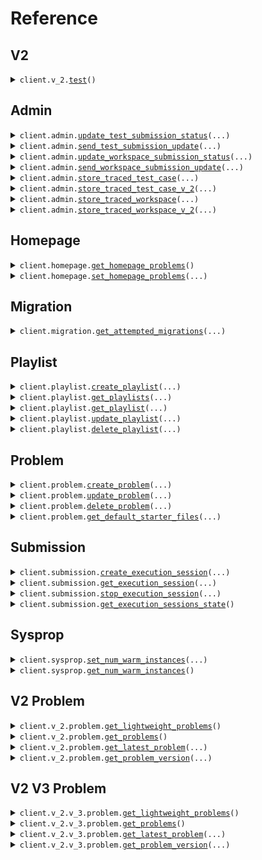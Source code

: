 # Reference
## V2
<details><summary><code>client.v_2.<a href="src/seed/v_2/client.py">test</a>()</code></summary>
<dl>
<dd>

#### 🔌 Usage

<dl>
<dd>

<dl>
<dd>

```python
from seed import SeedTrace

client = SeedTrace(
    x_random_header="YOUR_X_RANDOM_HEADER",
    token="YOUR_TOKEN",
)
client.v_2.test()

```
</dd>
</dl>
</dd>
</dl>

#### ⚙️ Parameters

<dl>
<dd>

<dl>
<dd>

**request_options:** `typing.Optional[RequestOptions]` — Request-specific configuration.
    
</dd>
</dl>
</dd>
</dl>


</dd>
</dl>
</details>

## Admin
<details><summary><code>client.admin.<a href="src/seed/admin/client.py">update_test_submission_status</a>(...)</code></summary>
<dl>
<dd>

#### 🔌 Usage

<dl>
<dd>

<dl>
<dd>

```python
import uuid

from seed import SeedTrace
from seed.submission import TestSubmissionStatus

client = SeedTrace(
    x_random_header="YOUR_X_RANDOM_HEADER",
    token="YOUR_TOKEN",
)
client.admin.update_test_submission_status(
    submission_id=uuid.UUID(
        "d5e9c84f-c2b2-4bf4-b4b0-7ffd7a9ffc32",
    ),
    request=TestSubmissionStatus(),
)

```
</dd>
</dl>
</dd>
</dl>

#### ⚙️ Parameters

<dl>
<dd>

<dl>
<dd>

**submission_id:** `SubmissionId` 
    
</dd>
</dl>

<dl>
<dd>

**request:** `TestSubmissionStatus` 
    
</dd>
</dl>

<dl>
<dd>

**request_options:** `typing.Optional[RequestOptions]` — Request-specific configuration.
    
</dd>
</dl>
</dd>
</dl>


</dd>
</dl>
</details>

<details><summary><code>client.admin.<a href="src/seed/admin/client.py">send_test_submission_update</a>(...)</code></summary>
<dl>
<dd>

#### 🔌 Usage

<dl>
<dd>

<dl>
<dd>

```python
import datetime
import uuid

from seed import SeedTrace
from seed.submission import TestSubmissionUpdateInfo_Running

client = SeedTrace(
    x_random_header="YOUR_X_RANDOM_HEADER",
    token="YOUR_TOKEN",
)
client.admin.send_test_submission_update(
    submission_id=uuid.UUID(
        "d5e9c84f-c2b2-4bf4-b4b0-7ffd7a9ffc32",
    ),
    update_time=datetime.datetime.fromisoformat(
        "2024-01-15 09:30:00+00:00",
    ),
    update_info=TestSubmissionUpdateInfo_Running(value="QUEUEING_SUBMISSION"),
)

```
</dd>
</dl>
</dd>
</dl>

#### ⚙️ Parameters

<dl>
<dd>

<dl>
<dd>

**submission_id:** `SubmissionId` 
    
</dd>
</dl>

<dl>
<dd>

**update_time:** `dt.datetime` 
    
</dd>
</dl>

<dl>
<dd>

**update_info:** `TestSubmissionUpdateInfo` 
    
</dd>
</dl>

<dl>
<dd>

**request_options:** `typing.Optional[RequestOptions]` — Request-specific configuration.
    
</dd>
</dl>
</dd>
</dl>


</dd>
</dl>
</details>

<details><summary><code>client.admin.<a href="src/seed/admin/client.py">update_workspace_submission_status</a>(...)</code></summary>
<dl>
<dd>

#### 🔌 Usage

<dl>
<dd>

<dl>
<dd>

```python
import uuid

from seed import SeedTrace
from seed.submission import WorkspaceSubmissionStatus

client = SeedTrace(
    x_random_header="YOUR_X_RANDOM_HEADER",
    token="YOUR_TOKEN",
)
client.admin.update_workspace_submission_status(
    submission_id=uuid.UUID(
        "d5e9c84f-c2b2-4bf4-b4b0-7ffd7a9ffc32",
    ),
    request=WorkspaceSubmissionStatus(),
)

```
</dd>
</dl>
</dd>
</dl>

#### ⚙️ Parameters

<dl>
<dd>

<dl>
<dd>

**submission_id:** `SubmissionId` 
    
</dd>
</dl>

<dl>
<dd>

**request:** `WorkspaceSubmissionStatus` 
    
</dd>
</dl>

<dl>
<dd>

**request_options:** `typing.Optional[RequestOptions]` — Request-specific configuration.
    
</dd>
</dl>
</dd>
</dl>


</dd>
</dl>
</details>

<details><summary><code>client.admin.<a href="src/seed/admin/client.py">send_workspace_submission_update</a>(...)</code></summary>
<dl>
<dd>

#### 🔌 Usage

<dl>
<dd>

<dl>
<dd>

```python
import datetime
import uuid

from seed import SeedTrace
from seed.submission import WorkspaceSubmissionUpdateInfo_Running

client = SeedTrace(
    x_random_header="YOUR_X_RANDOM_HEADER",
    token="YOUR_TOKEN",
)
client.admin.send_workspace_submission_update(
    submission_id=uuid.UUID(
        "d5e9c84f-c2b2-4bf4-b4b0-7ffd7a9ffc32",
    ),
    update_time=datetime.datetime.fromisoformat(
        "2024-01-15 09:30:00+00:00",
    ),
    update_info=WorkspaceSubmissionUpdateInfo_Running(
        value="QUEUEING_SUBMISSION"
    ),
)

```
</dd>
</dl>
</dd>
</dl>

#### ⚙️ Parameters

<dl>
<dd>

<dl>
<dd>

**submission_id:** `SubmissionId` 
    
</dd>
</dl>

<dl>
<dd>

**update_time:** `dt.datetime` 
    
</dd>
</dl>

<dl>
<dd>

**update_info:** `WorkspaceSubmissionUpdateInfo` 
    
</dd>
</dl>

<dl>
<dd>

**request_options:** `typing.Optional[RequestOptions]` — Request-specific configuration.
    
</dd>
</dl>
</dd>
</dl>


</dd>
</dl>
</details>

<details><summary><code>client.admin.<a href="src/seed/admin/client.py">store_traced_test_case</a>(...)</code></summary>
<dl>
<dd>

#### 🔌 Usage

<dl>
<dd>

<dl>
<dd>

```python
import uuid

from seed import SeedTrace
from seed.commons import VariableValue_IntegerValue
from seed.submission import (
    ActualResult_Value,
    StackInformation,
    TestCaseResult,
    TestCaseResultWithStdout,
    TraceResponse,
)

client = SeedTrace(
    x_random_header="YOUR_X_RANDOM_HEADER",
    token="YOUR_TOKEN",
)
client.admin.store_traced_test_case(
    submission_id=uuid.UUID(
        "d5e9c84f-c2b2-4bf4-b4b0-7ffd7a9ffc32",
    ),
    test_case_id="testCaseId",
    result=TestCaseResultWithStdout(
        result=TestCaseResult(
            expected_result=VariableValue_IntegerValue(value=1),
            actual_result=ActualResult_Value(
                value=VariableValue_IntegerValue(value=1)
            ),
            passed=True,
        ),
        stdout="stdout",
    ),
    trace_responses=[
        TraceResponse(
            submission_id=uuid.UUID(
                "d5e9c84f-c2b2-4bf4-b4b0-7ffd7a9ffc32",
            ),
            line_number=1,
            stack=StackInformation(
                num_stack_frames=1,
            ),
        ),
        TraceResponse(
            submission_id=uuid.UUID(
                "d5e9c84f-c2b2-4bf4-b4b0-7ffd7a9ffc32",
            ),
            line_number=1,
            stack=StackInformation(
                num_stack_frames=1,
            ),
        ),
    ],
)

```
</dd>
</dl>
</dd>
</dl>

#### ⚙️ Parameters

<dl>
<dd>

<dl>
<dd>

**submission_id:** `SubmissionId` 
    
</dd>
</dl>

<dl>
<dd>

**test_case_id:** `str` 
    
</dd>
</dl>

<dl>
<dd>

**result:** `TestCaseResultWithStdout` 
    
</dd>
</dl>

<dl>
<dd>

**trace_responses:** `typing.Sequence[TraceResponse]` 
    
</dd>
</dl>

<dl>
<dd>

**request_options:** `typing.Optional[RequestOptions]` — Request-specific configuration.
    
</dd>
</dl>
</dd>
</dl>


</dd>
</dl>
</details>

<details><summary><code>client.admin.<a href="src/seed/admin/client.py">store_traced_test_case_v_2</a>(...)</code></summary>
<dl>
<dd>

#### 🔌 Usage

<dl>
<dd>

<dl>
<dd>

```python
import uuid

from seed import SeedTrace
from seed.submission import StackInformation, TracedFile, TraceResponseV2

client = SeedTrace(
    x_random_header="YOUR_X_RANDOM_HEADER",
    token="YOUR_TOKEN",
)
client.admin.store_traced_test_case_v_2(
    submission_id=uuid.UUID(
        "d5e9c84f-c2b2-4bf4-b4b0-7ffd7a9ffc32",
    ),
    test_case_id="testCaseId",
    request=[
        TraceResponseV2(
            submission_id=uuid.UUID(
                "d5e9c84f-c2b2-4bf4-b4b0-7ffd7a9ffc32",
            ),
            line_number=1,
            file=TracedFile(
                filename="filename",
                directory="directory",
            ),
            stack=StackInformation(
                num_stack_frames=1,
            ),
        ),
        TraceResponseV2(
            submission_id=uuid.UUID(
                "d5e9c84f-c2b2-4bf4-b4b0-7ffd7a9ffc32",
            ),
            line_number=1,
            file=TracedFile(
                filename="filename",
                directory="directory",
            ),
            stack=StackInformation(
                num_stack_frames=1,
            ),
        ),
    ],
)

```
</dd>
</dl>
</dd>
</dl>

#### ⚙️ Parameters

<dl>
<dd>

<dl>
<dd>

**submission_id:** `SubmissionId` 
    
</dd>
</dl>

<dl>
<dd>

**test_case_id:** `TestCaseId` 
    
</dd>
</dl>

<dl>
<dd>

**request:** `typing.Sequence[TraceResponseV2]` 
    
</dd>
</dl>

<dl>
<dd>

**request_options:** `typing.Optional[RequestOptions]` — Request-specific configuration.
    
</dd>
</dl>
</dd>
</dl>


</dd>
</dl>
</details>

<details><summary><code>client.admin.<a href="src/seed/admin/client.py">store_traced_workspace</a>(...)</code></summary>
<dl>
<dd>

#### 🔌 Usage

<dl>
<dd>

<dl>
<dd>

```python
import uuid

from seed import SeedTrace
from seed.submission import StackInformation, TraceResponse, WorkspaceRunDetails

client = SeedTrace(
    x_random_header="YOUR_X_RANDOM_HEADER",
    token="YOUR_TOKEN",
)
client.admin.store_traced_workspace(
    submission_id=uuid.UUID(
        "d5e9c84f-c2b2-4bf4-b4b0-7ffd7a9ffc32",
    ),
    workspace_run_details=WorkspaceRunDetails(
        stdout="stdout",
    ),
    trace_responses=[
        TraceResponse(
            submission_id=uuid.UUID(
                "d5e9c84f-c2b2-4bf4-b4b0-7ffd7a9ffc32",
            ),
            line_number=1,
            stack=StackInformation(
                num_stack_frames=1,
            ),
        ),
        TraceResponse(
            submission_id=uuid.UUID(
                "d5e9c84f-c2b2-4bf4-b4b0-7ffd7a9ffc32",
            ),
            line_number=1,
            stack=StackInformation(
                num_stack_frames=1,
            ),
        ),
    ],
)

```
</dd>
</dl>
</dd>
</dl>

#### ⚙️ Parameters

<dl>
<dd>

<dl>
<dd>

**submission_id:** `SubmissionId` 
    
</dd>
</dl>

<dl>
<dd>

**workspace_run_details:** `WorkspaceRunDetails` 
    
</dd>
</dl>

<dl>
<dd>

**trace_responses:** `typing.Sequence[TraceResponse]` 
    
</dd>
</dl>

<dl>
<dd>

**request_options:** `typing.Optional[RequestOptions]` — Request-specific configuration.
    
</dd>
</dl>
</dd>
</dl>


</dd>
</dl>
</details>

<details><summary><code>client.admin.<a href="src/seed/admin/client.py">store_traced_workspace_v_2</a>(...)</code></summary>
<dl>
<dd>

#### 🔌 Usage

<dl>
<dd>

<dl>
<dd>

```python
import uuid

from seed import SeedTrace
from seed.submission import StackInformation, TracedFile, TraceResponseV2

client = SeedTrace(
    x_random_header="YOUR_X_RANDOM_HEADER",
    token="YOUR_TOKEN",
)
client.admin.store_traced_workspace_v_2(
    submission_id=uuid.UUID(
        "d5e9c84f-c2b2-4bf4-b4b0-7ffd7a9ffc32",
    ),
    request=[
        TraceResponseV2(
            submission_id=uuid.UUID(
                "d5e9c84f-c2b2-4bf4-b4b0-7ffd7a9ffc32",
            ),
            line_number=1,
            file=TracedFile(
                filename="filename",
                directory="directory",
            ),
            stack=StackInformation(
                num_stack_frames=1,
            ),
        ),
        TraceResponseV2(
            submission_id=uuid.UUID(
                "d5e9c84f-c2b2-4bf4-b4b0-7ffd7a9ffc32",
            ),
            line_number=1,
            file=TracedFile(
                filename="filename",
                directory="directory",
            ),
            stack=StackInformation(
                num_stack_frames=1,
            ),
        ),
    ],
)

```
</dd>
</dl>
</dd>
</dl>

#### ⚙️ Parameters

<dl>
<dd>

<dl>
<dd>

**submission_id:** `SubmissionId` 
    
</dd>
</dl>

<dl>
<dd>

**request:** `typing.Sequence[TraceResponseV2]` 
    
</dd>
</dl>

<dl>
<dd>

**request_options:** `typing.Optional[RequestOptions]` — Request-specific configuration.
    
</dd>
</dl>
</dd>
</dl>


</dd>
</dl>
</details>

## Homepage
<details><summary><code>client.homepage.<a href="src/seed/homepage/client.py">get_homepage_problems</a>()</code></summary>
<dl>
<dd>

#### 🔌 Usage

<dl>
<dd>

<dl>
<dd>

```python
from seed import SeedTrace

client = SeedTrace(
    x_random_header="YOUR_X_RANDOM_HEADER",
    token="YOUR_TOKEN",
)
client.homepage.get_homepage_problems()

```
</dd>
</dl>
</dd>
</dl>

#### ⚙️ Parameters

<dl>
<dd>

<dl>
<dd>

**request_options:** `typing.Optional[RequestOptions]` — Request-specific configuration.
    
</dd>
</dl>
</dd>
</dl>


</dd>
</dl>
</details>

<details><summary><code>client.homepage.<a href="src/seed/homepage/client.py">set_homepage_problems</a>(...)</code></summary>
<dl>
<dd>

#### 🔌 Usage

<dl>
<dd>

<dl>
<dd>

```python
from seed import SeedTrace

client = SeedTrace(
    x_random_header="YOUR_X_RANDOM_HEADER",
    token="YOUR_TOKEN",
)
client.homepage.set_homepage_problems(
    request=["string", "string"],
)

```
</dd>
</dl>
</dd>
</dl>

#### ⚙️ Parameters

<dl>
<dd>

<dl>
<dd>

**request:** `typing.Sequence[ProblemId]` 
    
</dd>
</dl>

<dl>
<dd>

**request_options:** `typing.Optional[RequestOptions]` — Request-specific configuration.
    
</dd>
</dl>
</dd>
</dl>


</dd>
</dl>
</details>

## Migration
<details><summary><code>client.migration.<a href="src/seed/migration/client.py">get_attempted_migrations</a>(...)</code></summary>
<dl>
<dd>

#### 🔌 Usage

<dl>
<dd>

<dl>
<dd>

```python
from seed import SeedTrace

client = SeedTrace(
    x_random_header="YOUR_X_RANDOM_HEADER",
    token="YOUR_TOKEN",
)
client.migration.get_attempted_migrations(
    admin_key_header="admin-key-header",
)

```
</dd>
</dl>
</dd>
</dl>

#### ⚙️ Parameters

<dl>
<dd>

<dl>
<dd>

**admin_key_header:** `str` 
    
</dd>
</dl>

<dl>
<dd>

**request_options:** `typing.Optional[RequestOptions]` — Request-specific configuration.
    
</dd>
</dl>
</dd>
</dl>


</dd>
</dl>
</details>

## Playlist
<details><summary><code>client.playlist.<a href="src/seed/playlist/client.py">create_playlist</a>(...)</code></summary>
<dl>
<dd>

#### 📝 Description

<dl>
<dd>

<dl>
<dd>

Create a new playlist
</dd>
</dl>
</dd>
</dl>

#### 🔌 Usage

<dl>
<dd>

<dl>
<dd>

```python
import datetime

from seed import SeedTrace

client = SeedTrace(
    x_random_header="YOUR_X_RANDOM_HEADER",
    token="YOUR_TOKEN",
)
client.playlist.create_playlist(
    service_param=1,
    datetime=datetime.datetime.fromisoformat(
        "2024-01-15 09:30:00+00:00",
    ),
    name="name",
    problems=["problems", "problems"],
)

```
</dd>
</dl>
</dd>
</dl>

#### ⚙️ Parameters

<dl>
<dd>

<dl>
<dd>

**service_param:** `int` 
    
</dd>
</dl>

<dl>
<dd>

**datetime:** `dt.datetime` 
    
</dd>
</dl>

<dl>
<dd>

**name:** `str` 
    
</dd>
</dl>

<dl>
<dd>

**problems:** `typing.Sequence[ProblemId]` 
    
</dd>
</dl>

<dl>
<dd>

**optional_datetime:** `typing.Optional[dt.datetime]` 
    
</dd>
</dl>

<dl>
<dd>

**request_options:** `typing.Optional[RequestOptions]` — Request-specific configuration.
    
</dd>
</dl>
</dd>
</dl>


</dd>
</dl>
</details>

<details><summary><code>client.playlist.<a href="src/seed/playlist/client.py">get_playlists</a>(...)</code></summary>
<dl>
<dd>

#### 📝 Description

<dl>
<dd>

<dl>
<dd>

Returns the user's playlists
</dd>
</dl>
</dd>
</dl>

#### 🔌 Usage

<dl>
<dd>

<dl>
<dd>

```python
from seed import SeedTrace

client = SeedTrace(
    x_random_header="YOUR_X_RANDOM_HEADER",
    token="YOUR_TOKEN",
)
client.playlist.get_playlists(
    service_param=1,
    other_field="otherField",
    multi_line_docs="multiLineDocs",
    multiple_field="multipleField",
)

```
</dd>
</dl>
</dd>
</dl>

#### ⚙️ Parameters

<dl>
<dd>

<dl>
<dd>

**service_param:** `int` 
    
</dd>
</dl>

<dl>
<dd>

**other_field:** `str` — i'm another field
    
</dd>
</dl>

<dl>
<dd>

**multi_line_docs:** `str` 

I'm a multiline
description
    
</dd>
</dl>

<dl>
<dd>

**multiple_field:** `typing.Union[str, typing.Sequence[str]]` 
    
</dd>
</dl>

<dl>
<dd>

**limit:** `typing.Optional[int]` 
    
</dd>
</dl>

<dl>
<dd>

**optional_multiple_field:** `typing.Optional[typing.Union[str, typing.Sequence[str]]]` 
    
</dd>
</dl>

<dl>
<dd>

**request_options:** `typing.Optional[RequestOptions]` — Request-specific configuration.
    
</dd>
</dl>
</dd>
</dl>


</dd>
</dl>
</details>

<details><summary><code>client.playlist.<a href="src/seed/playlist/client.py">get_playlist</a>(...)</code></summary>
<dl>
<dd>

#### 📝 Description

<dl>
<dd>

<dl>
<dd>

Returns a playlist
</dd>
</dl>
</dd>
</dl>

#### 🔌 Usage

<dl>
<dd>

<dl>
<dd>

```python
from seed import SeedTrace

client = SeedTrace(
    x_random_header="YOUR_X_RANDOM_HEADER",
    token="YOUR_TOKEN",
)
client.playlist.get_playlist(
    service_param=1,
    playlist_id="playlistId",
)

```
</dd>
</dl>
</dd>
</dl>

#### ⚙️ Parameters

<dl>
<dd>

<dl>
<dd>

**service_param:** `int` 
    
</dd>
</dl>

<dl>
<dd>

**playlist_id:** `PlaylistId` 
    
</dd>
</dl>

<dl>
<dd>

**request_options:** `typing.Optional[RequestOptions]` — Request-specific configuration.
    
</dd>
</dl>
</dd>
</dl>


</dd>
</dl>
</details>

<details><summary><code>client.playlist.<a href="src/seed/playlist/client.py">update_playlist</a>(...)</code></summary>
<dl>
<dd>

#### 📝 Description

<dl>
<dd>

<dl>
<dd>

Updates a playlist
</dd>
</dl>
</dd>
</dl>

#### 🔌 Usage

<dl>
<dd>

<dl>
<dd>

```python
from seed import SeedTrace

client = SeedTrace(
    x_random_header="YOUR_X_RANDOM_HEADER",
    token="YOUR_TOKEN",
)
client.playlist.update_playlist(
    service_param=1,
    playlist_id="playlistId",
)

```
</dd>
</dl>
</dd>
</dl>

#### ⚙️ Parameters

<dl>
<dd>

<dl>
<dd>

**service_param:** `int` 
    
</dd>
</dl>

<dl>
<dd>

**playlist_id:** `PlaylistId` 
    
</dd>
</dl>

<dl>
<dd>

**request:** `typing.Optional[UpdatePlaylistRequest]` 
    
</dd>
</dl>

<dl>
<dd>

**request_options:** `typing.Optional[RequestOptions]` — Request-specific configuration.
    
</dd>
</dl>
</dd>
</dl>


</dd>
</dl>
</details>

<details><summary><code>client.playlist.<a href="src/seed/playlist/client.py">delete_playlist</a>(...)</code></summary>
<dl>
<dd>

#### 📝 Description

<dl>
<dd>

<dl>
<dd>

Deletes a playlist
</dd>
</dl>
</dd>
</dl>

#### 🔌 Usage

<dl>
<dd>

<dl>
<dd>

```python
from seed import SeedTrace

client = SeedTrace(
    x_random_header="YOUR_X_RANDOM_HEADER",
    token="YOUR_TOKEN",
)
client.playlist.delete_playlist(
    service_param=1,
    playlist_id="playlist_id",
)

```
</dd>
</dl>
</dd>
</dl>

#### ⚙️ Parameters

<dl>
<dd>

<dl>
<dd>

**service_param:** `int` 
    
</dd>
</dl>

<dl>
<dd>

**playlist_id:** `PlaylistId` 
    
</dd>
</dl>

<dl>
<dd>

**request_options:** `typing.Optional[RequestOptions]` — Request-specific configuration.
    
</dd>
</dl>
</dd>
</dl>


</dd>
</dl>
</details>

## Problem
<details><summary><code>client.problem.<a href="src/seed/problem/client.py">create_problem</a>(...)</code></summary>
<dl>
<dd>

#### 📝 Description

<dl>
<dd>

<dl>
<dd>

Creates a problem
</dd>
</dl>
</dd>
</dl>

#### 🔌 Usage

<dl>
<dd>

<dl>
<dd>

```python
from seed import SeedTrace
from seed.commons import (
    FileInfo,
    TestCase,
    TestCaseWithExpectedResult,
    VariableType,
    VariableValue_IntegerValue,
)
from seed.problem import (
    ProblemDescription,
    ProblemDescriptionBoard_Html,
    ProblemFiles,
    VariableTypeAndName,
)

client = SeedTrace(
    x_random_header="YOUR_X_RANDOM_HEADER",
    token="YOUR_TOKEN",
)
client.problem.create_problem(
    problem_name="problemName",
    problem_description=ProblemDescription(
        boards=[
            ProblemDescriptionBoard_Html(value="boards"),
            ProblemDescriptionBoard_Html(value="boards"),
        ],
    ),
    files={
        "JAVA": ProblemFiles(
            solution_file=FileInfo(
                filename="filename",
                contents="contents",
            ),
            read_only_files=[
                FileInfo(
                    filename="filename",
                    contents="contents",
                ),
                FileInfo(
                    filename="filename",
                    contents="contents",
                ),
            ],
        )
    },
    input_params=[
        VariableTypeAndName(
            variable_type=VariableType(),
            name="name",
        ),
        VariableTypeAndName(
            variable_type=VariableType(),
            name="name",
        ),
    ],
    output_type=VariableType(),
    testcases=[
        TestCaseWithExpectedResult(
            test_case=TestCase(
                id="id",
                params=[
                    VariableValue_IntegerValue(value=1),
                    VariableValue_IntegerValue(value=1),
                ],
            ),
            expected_result=VariableValue_IntegerValue(value=1),
        ),
        TestCaseWithExpectedResult(
            test_case=TestCase(
                id="id",
                params=[
                    VariableValue_IntegerValue(value=1),
                    VariableValue_IntegerValue(value=1),
                ],
            ),
            expected_result=VariableValue_IntegerValue(value=1),
        ),
    ],
    method_name="methodName",
)

```
</dd>
</dl>
</dd>
</dl>

#### ⚙️ Parameters

<dl>
<dd>

<dl>
<dd>

**problem_name:** `str` 
    
</dd>
</dl>

<dl>
<dd>

**problem_description:** `ProblemDescription` 
    
</dd>
</dl>

<dl>
<dd>

**files:** `typing.Dict[Language, ProblemFiles]` 
    
</dd>
</dl>

<dl>
<dd>

**input_params:** `typing.Sequence[VariableTypeAndName]` 
    
</dd>
</dl>

<dl>
<dd>

**output_type:** `VariableType` 
    
</dd>
</dl>

<dl>
<dd>

**testcases:** `typing.Sequence[TestCaseWithExpectedResult]` 
    
</dd>
</dl>

<dl>
<dd>

**method_name:** `str` 
    
</dd>
</dl>

<dl>
<dd>

**request_options:** `typing.Optional[RequestOptions]` — Request-specific configuration.
    
</dd>
</dl>
</dd>
</dl>


</dd>
</dl>
</details>

<details><summary><code>client.problem.<a href="src/seed/problem/client.py">update_problem</a>(...)</code></summary>
<dl>
<dd>

#### 📝 Description

<dl>
<dd>

<dl>
<dd>

Updates a problem
</dd>
</dl>
</dd>
</dl>

#### 🔌 Usage

<dl>
<dd>

<dl>
<dd>

```python
from seed import SeedTrace
from seed.commons import (
    FileInfo,
    TestCase,
    TestCaseWithExpectedResult,
    VariableType,
    VariableValue_IntegerValue,
)
from seed.problem import (
    ProblemDescription,
    ProblemDescriptionBoard_Html,
    ProblemFiles,
    VariableTypeAndName,
)

client = SeedTrace(
    x_random_header="YOUR_X_RANDOM_HEADER",
    token="YOUR_TOKEN",
)
client.problem.update_problem(
    problem_id="problemId",
    problem_name="problemName",
    problem_description=ProblemDescription(
        boards=[
            ProblemDescriptionBoard_Html(value="boards"),
            ProblemDescriptionBoard_Html(value="boards"),
        ],
    ),
    files={
        "JAVA": ProblemFiles(
            solution_file=FileInfo(
                filename="filename",
                contents="contents",
            ),
            read_only_files=[
                FileInfo(
                    filename="filename",
                    contents="contents",
                ),
                FileInfo(
                    filename="filename",
                    contents="contents",
                ),
            ],
        )
    },
    input_params=[
        VariableTypeAndName(
            variable_type=VariableType(),
            name="name",
        ),
        VariableTypeAndName(
            variable_type=VariableType(),
            name="name",
        ),
    ],
    output_type=VariableType(),
    testcases=[
        TestCaseWithExpectedResult(
            test_case=TestCase(
                id="id",
                params=[
                    VariableValue_IntegerValue(value=1),
                    VariableValue_IntegerValue(value=1),
                ],
            ),
            expected_result=VariableValue_IntegerValue(value=1),
        ),
        TestCaseWithExpectedResult(
            test_case=TestCase(
                id="id",
                params=[
                    VariableValue_IntegerValue(value=1),
                    VariableValue_IntegerValue(value=1),
                ],
            ),
            expected_result=VariableValue_IntegerValue(value=1),
        ),
    ],
    method_name="methodName",
)

```
</dd>
</dl>
</dd>
</dl>

#### ⚙️ Parameters

<dl>
<dd>

<dl>
<dd>

**problem_id:** `ProblemId` 
    
</dd>
</dl>

<dl>
<dd>

**problem_name:** `str` 
    
</dd>
</dl>

<dl>
<dd>

**problem_description:** `ProblemDescription` 
    
</dd>
</dl>

<dl>
<dd>

**files:** `typing.Dict[Language, ProblemFiles]` 
    
</dd>
</dl>

<dl>
<dd>

**input_params:** `typing.Sequence[VariableTypeAndName]` 
    
</dd>
</dl>

<dl>
<dd>

**output_type:** `VariableType` 
    
</dd>
</dl>

<dl>
<dd>

**testcases:** `typing.Sequence[TestCaseWithExpectedResult]` 
    
</dd>
</dl>

<dl>
<dd>

**method_name:** `str` 
    
</dd>
</dl>

<dl>
<dd>

**request_options:** `typing.Optional[RequestOptions]` — Request-specific configuration.
    
</dd>
</dl>
</dd>
</dl>


</dd>
</dl>
</details>

<details><summary><code>client.problem.<a href="src/seed/problem/client.py">delete_problem</a>(...)</code></summary>
<dl>
<dd>

#### 📝 Description

<dl>
<dd>

<dl>
<dd>

Soft deletes a problem
</dd>
</dl>
</dd>
</dl>

#### 🔌 Usage

<dl>
<dd>

<dl>
<dd>

```python
from seed import SeedTrace

client = SeedTrace(
    x_random_header="YOUR_X_RANDOM_HEADER",
    token="YOUR_TOKEN",
)
client.problem.delete_problem(
    problem_id="problemId",
)

```
</dd>
</dl>
</dd>
</dl>

#### ⚙️ Parameters

<dl>
<dd>

<dl>
<dd>

**problem_id:** `ProblemId` 
    
</dd>
</dl>

<dl>
<dd>

**request_options:** `typing.Optional[RequestOptions]` — Request-specific configuration.
    
</dd>
</dl>
</dd>
</dl>


</dd>
</dl>
</details>

<details><summary><code>client.problem.<a href="src/seed/problem/client.py">get_default_starter_files</a>(...)</code></summary>
<dl>
<dd>

#### 📝 Description

<dl>
<dd>

<dl>
<dd>

Returns default starter files for problem
</dd>
</dl>
</dd>
</dl>

#### 🔌 Usage

<dl>
<dd>

<dl>
<dd>

```python
from seed import SeedTrace
from seed.commons import VariableType
from seed.problem import VariableTypeAndName

client = SeedTrace(
    x_random_header="YOUR_X_RANDOM_HEADER",
    token="YOUR_TOKEN",
)
client.problem.get_default_starter_files(
    input_params=[
        VariableTypeAndName(
            variable_type=VariableType(),
            name="name",
        ),
        VariableTypeAndName(
            variable_type=VariableType(),
            name="name",
        ),
    ],
    output_type=VariableType(),
    method_name="methodName",
)

```
</dd>
</dl>
</dd>
</dl>

#### ⚙️ Parameters

<dl>
<dd>

<dl>
<dd>

**input_params:** `typing.Sequence[VariableTypeAndName]` 
    
</dd>
</dl>

<dl>
<dd>

**output_type:** `VariableType` 
    
</dd>
</dl>

<dl>
<dd>

**method_name:** `str` 

The name of the `method` that the student has to complete.
The method name cannot include the following characters:
  - Greater Than `>`
  - Less Than `<``
  - Equals `=`
  - Period `.`

    
</dd>
</dl>

<dl>
<dd>

**request_options:** `typing.Optional[RequestOptions]` — Request-specific configuration.
    
</dd>
</dl>
</dd>
</dl>


</dd>
</dl>
</details>

## Submission
<details><summary><code>client.submission.<a href="src/seed/submission/client.py">create_execution_session</a>(...)</code></summary>
<dl>
<dd>

#### 📝 Description

<dl>
<dd>

<dl>
<dd>

Returns sessionId and execution server URL for session. Spins up server.
</dd>
</dl>
</dd>
</dl>

#### 🔌 Usage

<dl>
<dd>

<dl>
<dd>

```python
from seed import SeedTrace

client = SeedTrace(
    x_random_header="YOUR_X_RANDOM_HEADER",
    token="YOUR_TOKEN",
)
client.submission.create_execution_session(
    language="JAVA",
)

```
</dd>
</dl>
</dd>
</dl>

#### ⚙️ Parameters

<dl>
<dd>

<dl>
<dd>

**language:** `Language` 
    
</dd>
</dl>

<dl>
<dd>

**request_options:** `typing.Optional[RequestOptions]` — Request-specific configuration.
    
</dd>
</dl>
</dd>
</dl>


</dd>
</dl>
</details>

<details><summary><code>client.submission.<a href="src/seed/submission/client.py">get_execution_session</a>(...)</code></summary>
<dl>
<dd>

#### 📝 Description

<dl>
<dd>

<dl>
<dd>

Returns execution server URL for session. Returns empty if session isn't registered.
</dd>
</dl>
</dd>
</dl>

#### 🔌 Usage

<dl>
<dd>

<dl>
<dd>

```python
from seed import SeedTrace

client = SeedTrace(
    x_random_header="YOUR_X_RANDOM_HEADER",
    token="YOUR_TOKEN",
)
client.submission.get_execution_session(
    session_id="sessionId",
)

```
</dd>
</dl>
</dd>
</dl>

#### ⚙️ Parameters

<dl>
<dd>

<dl>
<dd>

**session_id:** `str` 
    
</dd>
</dl>

<dl>
<dd>

**request_options:** `typing.Optional[RequestOptions]` — Request-specific configuration.
    
</dd>
</dl>
</dd>
</dl>


</dd>
</dl>
</details>

<details><summary><code>client.submission.<a href="src/seed/submission/client.py">stop_execution_session</a>(...)</code></summary>
<dl>
<dd>

#### 📝 Description

<dl>
<dd>

<dl>
<dd>

Stops execution session.
</dd>
</dl>
</dd>
</dl>

#### 🔌 Usage

<dl>
<dd>

<dl>
<dd>

```python
from seed import SeedTrace

client = SeedTrace(
    x_random_header="YOUR_X_RANDOM_HEADER",
    token="YOUR_TOKEN",
)
client.submission.stop_execution_session(
    session_id="sessionId",
)

```
</dd>
</dl>
</dd>
</dl>

#### ⚙️ Parameters

<dl>
<dd>

<dl>
<dd>

**session_id:** `str` 
    
</dd>
</dl>

<dl>
<dd>

**request_options:** `typing.Optional[RequestOptions]` — Request-specific configuration.
    
</dd>
</dl>
</dd>
</dl>


</dd>
</dl>
</details>

<details><summary><code>client.submission.<a href="src/seed/submission/client.py">get_execution_sessions_state</a>()</code></summary>
<dl>
<dd>

#### 🔌 Usage

<dl>
<dd>

<dl>
<dd>

```python
from seed import SeedTrace

client = SeedTrace(
    x_random_header="YOUR_X_RANDOM_HEADER",
    token="YOUR_TOKEN",
)
client.submission.get_execution_sessions_state()

```
</dd>
</dl>
</dd>
</dl>

#### ⚙️ Parameters

<dl>
<dd>

<dl>
<dd>

**request_options:** `typing.Optional[RequestOptions]` — Request-specific configuration.
    
</dd>
</dl>
</dd>
</dl>


</dd>
</dl>
</details>

## Sysprop
<details><summary><code>client.sysprop.<a href="src/seed/sysprop/client.py">set_num_warm_instances</a>(...)</code></summary>
<dl>
<dd>

#### 🔌 Usage

<dl>
<dd>

<dl>
<dd>

```python
from seed import SeedTrace

client = SeedTrace(
    x_random_header="YOUR_X_RANDOM_HEADER",
    token="YOUR_TOKEN",
)
client.sysprop.set_num_warm_instances(
    language="JAVA",
    num_warm_instances=1,
)

```
</dd>
</dl>
</dd>
</dl>

#### ⚙️ Parameters

<dl>
<dd>

<dl>
<dd>

**language:** `Language` 
    
</dd>
</dl>

<dl>
<dd>

**num_warm_instances:** `int` 
    
</dd>
</dl>

<dl>
<dd>

**request_options:** `typing.Optional[RequestOptions]` — Request-specific configuration.
    
</dd>
</dl>
</dd>
</dl>


</dd>
</dl>
</details>

<details><summary><code>client.sysprop.<a href="src/seed/sysprop/client.py">get_num_warm_instances</a>()</code></summary>
<dl>
<dd>

#### 🔌 Usage

<dl>
<dd>

<dl>
<dd>

```python
from seed import SeedTrace

client = SeedTrace(
    x_random_header="YOUR_X_RANDOM_HEADER",
    token="YOUR_TOKEN",
)
client.sysprop.get_num_warm_instances()

```
</dd>
</dl>
</dd>
</dl>

#### ⚙️ Parameters

<dl>
<dd>

<dl>
<dd>

**request_options:** `typing.Optional[RequestOptions]` — Request-specific configuration.
    
</dd>
</dl>
</dd>
</dl>


</dd>
</dl>
</details>

## V2 Problem
<details><summary><code>client.v_2.problem.<a href="src/seed/v_2/problem/client.py">get_lightweight_problems</a>()</code></summary>
<dl>
<dd>

#### 📝 Description

<dl>
<dd>

<dl>
<dd>

Returns lightweight versions of all problems
</dd>
</dl>
</dd>
</dl>

#### 🔌 Usage

<dl>
<dd>

<dl>
<dd>

```python
from seed import SeedTrace

client = SeedTrace(
    x_random_header="YOUR_X_RANDOM_HEADER",
    token="YOUR_TOKEN",
)
client.v_2.problem.get_lightweight_problems()

```
</dd>
</dl>
</dd>
</dl>

#### ⚙️ Parameters

<dl>
<dd>

<dl>
<dd>

**request_options:** `typing.Optional[RequestOptions]` — Request-specific configuration.
    
</dd>
</dl>
</dd>
</dl>


</dd>
</dl>
</details>

<details><summary><code>client.v_2.problem.<a href="src/seed/v_2/problem/client.py">get_problems</a>()</code></summary>
<dl>
<dd>

#### 📝 Description

<dl>
<dd>

<dl>
<dd>

Returns latest versions of all problems
</dd>
</dl>
</dd>
</dl>

#### 🔌 Usage

<dl>
<dd>

<dl>
<dd>

```python
from seed import SeedTrace

client = SeedTrace(
    x_random_header="YOUR_X_RANDOM_HEADER",
    token="YOUR_TOKEN",
)
client.v_2.problem.get_problems()

```
</dd>
</dl>
</dd>
</dl>

#### ⚙️ Parameters

<dl>
<dd>

<dl>
<dd>

**request_options:** `typing.Optional[RequestOptions]` — Request-specific configuration.
    
</dd>
</dl>
</dd>
</dl>


</dd>
</dl>
</details>

<details><summary><code>client.v_2.problem.<a href="src/seed/v_2/problem/client.py">get_latest_problem</a>(...)</code></summary>
<dl>
<dd>

#### 📝 Description

<dl>
<dd>

<dl>
<dd>

Returns latest version of a problem
</dd>
</dl>
</dd>
</dl>

#### 🔌 Usage

<dl>
<dd>

<dl>
<dd>

```python
from seed import SeedTrace

client = SeedTrace(
    x_random_header="YOUR_X_RANDOM_HEADER",
    token="YOUR_TOKEN",
)
client.v_2.problem.get_latest_problem(
    problem_id="problemId",
)

```
</dd>
</dl>
</dd>
</dl>

#### ⚙️ Parameters

<dl>
<dd>

<dl>
<dd>

**problem_id:** `ProblemId` 
    
</dd>
</dl>

<dl>
<dd>

**request_options:** `typing.Optional[RequestOptions]` — Request-specific configuration.
    
</dd>
</dl>
</dd>
</dl>


</dd>
</dl>
</details>

<details><summary><code>client.v_2.problem.<a href="src/seed/v_2/problem/client.py">get_problem_version</a>(...)</code></summary>
<dl>
<dd>

#### 📝 Description

<dl>
<dd>

<dl>
<dd>

Returns requested version of a problem
</dd>
</dl>
</dd>
</dl>

#### 🔌 Usage

<dl>
<dd>

<dl>
<dd>

```python
from seed import SeedTrace

client = SeedTrace(
    x_random_header="YOUR_X_RANDOM_HEADER",
    token="YOUR_TOKEN",
)
client.v_2.problem.get_problem_version(
    problem_id="problemId",
    problem_version=1,
)

```
</dd>
</dl>
</dd>
</dl>

#### ⚙️ Parameters

<dl>
<dd>

<dl>
<dd>

**problem_id:** `ProblemId` 
    
</dd>
</dl>

<dl>
<dd>

**problem_version:** `int` 
    
</dd>
</dl>

<dl>
<dd>

**request_options:** `typing.Optional[RequestOptions]` — Request-specific configuration.
    
</dd>
</dl>
</dd>
</dl>


</dd>
</dl>
</details>

## V2 V3 Problem
<details><summary><code>client.v_2.v_3.problem.<a href="src/seed/v_2/v_3/problem/client.py">get_lightweight_problems</a>()</code></summary>
<dl>
<dd>

#### 📝 Description

<dl>
<dd>

<dl>
<dd>

Returns lightweight versions of all problems
</dd>
</dl>
</dd>
</dl>

#### 🔌 Usage

<dl>
<dd>

<dl>
<dd>

```python
from seed import SeedTrace

client = SeedTrace(
    x_random_header="YOUR_X_RANDOM_HEADER",
    token="YOUR_TOKEN",
)
client.v_2.v_3.problem.get_lightweight_problems()

```
</dd>
</dl>
</dd>
</dl>

#### ⚙️ Parameters

<dl>
<dd>

<dl>
<dd>

**request_options:** `typing.Optional[RequestOptions]` — Request-specific configuration.
    
</dd>
</dl>
</dd>
</dl>


</dd>
</dl>
</details>

<details><summary><code>client.v_2.v_3.problem.<a href="src/seed/v_2/v_3/problem/client.py">get_problems</a>()</code></summary>
<dl>
<dd>

#### 📝 Description

<dl>
<dd>

<dl>
<dd>

Returns latest versions of all problems
</dd>
</dl>
</dd>
</dl>

#### 🔌 Usage

<dl>
<dd>

<dl>
<dd>

```python
from seed import SeedTrace

client = SeedTrace(
    x_random_header="YOUR_X_RANDOM_HEADER",
    token="YOUR_TOKEN",
)
client.v_2.v_3.problem.get_problems()

```
</dd>
</dl>
</dd>
</dl>

#### ⚙️ Parameters

<dl>
<dd>

<dl>
<dd>

**request_options:** `typing.Optional[RequestOptions]` — Request-specific configuration.
    
</dd>
</dl>
</dd>
</dl>


</dd>
</dl>
</details>

<details><summary><code>client.v_2.v_3.problem.<a href="src/seed/v_2/v_3/problem/client.py">get_latest_problem</a>(...)</code></summary>
<dl>
<dd>

#### 📝 Description

<dl>
<dd>

<dl>
<dd>

Returns latest version of a problem
</dd>
</dl>
</dd>
</dl>

#### 🔌 Usage

<dl>
<dd>

<dl>
<dd>

```python
from seed import SeedTrace

client = SeedTrace(
    x_random_header="YOUR_X_RANDOM_HEADER",
    token="YOUR_TOKEN",
)
client.v_2.v_3.problem.get_latest_problem(
    problem_id="problemId",
)

```
</dd>
</dl>
</dd>
</dl>

#### ⚙️ Parameters

<dl>
<dd>

<dl>
<dd>

**problem_id:** `ProblemId` 
    
</dd>
</dl>

<dl>
<dd>

**request_options:** `typing.Optional[RequestOptions]` — Request-specific configuration.
    
</dd>
</dl>
</dd>
</dl>


</dd>
</dl>
</details>

<details><summary><code>client.v_2.v_3.problem.<a href="src/seed/v_2/v_3/problem/client.py">get_problem_version</a>(...)</code></summary>
<dl>
<dd>

#### 📝 Description

<dl>
<dd>

<dl>
<dd>

Returns requested version of a problem
</dd>
</dl>
</dd>
</dl>

#### 🔌 Usage

<dl>
<dd>

<dl>
<dd>

```python
from seed import SeedTrace

client = SeedTrace(
    x_random_header="YOUR_X_RANDOM_HEADER",
    token="YOUR_TOKEN",
)
client.v_2.v_3.problem.get_problem_version(
    problem_id="problemId",
    problem_version=1,
)

```
</dd>
</dl>
</dd>
</dl>

#### ⚙️ Parameters

<dl>
<dd>

<dl>
<dd>

**problem_id:** `ProblemId` 
    
</dd>
</dl>

<dl>
<dd>

**problem_version:** `int` 
    
</dd>
</dl>

<dl>
<dd>

**request_options:** `typing.Optional[RequestOptions]` — Request-specific configuration.
    
</dd>
</dl>
</dd>
</dl>


</dd>
</dl>
</details>


